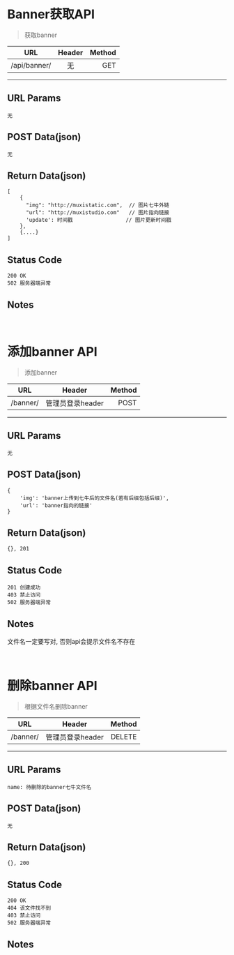 # Banner获取API

> 获取banner

| URL |  Header | Method |
| ------------- |:-------------:| -----:|
| /api/banner/ | 无 | GET |

<hr/>

## URL Params

    无

## POST Data(json)

    无

## Return Data(json)

    [
        {
          "img": "http://muxistatic.com",  // 图片七牛外链
          "url": "http://muxistudio.com"   // 图片指向链接
          'update': 时间戳                 // 图片更新时间戳
        },
        {....}
    ]

## Status Code

    200 OK
    502 服务器端异常

## Notes

<br/>

# 添加banner API

> 添加banner

| URL |  Header | Method |
| ------------- |:-------------:| -----:|
| /banner/ | 管理员登录header | POST |

<hr/>

## URL Params

    无

## POST Data(json)

    {
        'img': 'banner上传到七牛后的文件名(若有后缀包括后缀)',
        'url': 'banner指向的链接'
    }

## Return Data(json)

    {}, 201

## Status Code

    201 创建成功
    403 禁止访问
    502 服务器端异常

## Notes
文件名一定要写对, 否则api会提示文件名不存在

<br/>

# 删除banner API

> 根据文件名删除banner

| URL |  Header | Method |
| ------------- |:-------------:| -----:|
| /banner/ | 管理员登录header | DELETE |

<hr/>

## URL Params

    name: 待删除的banner七牛文件名

## POST Data(json)

    无

## Return Data(json)

    {}, 200

## Status Code

    200 OK
    404 该文件找不到
    403 禁止访问
    502 服务器端异常

## Notes
